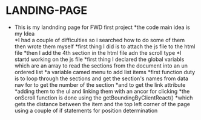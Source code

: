 # LANDING-PAGE
* This is my landnding page for FWD first project 
*the code main idea is my Idea  
*I had a couple of difficulties so i searched how to do some of them then wrote them myself 
*first thing I did is to attach the js file to the html file 
*then I add the 4th section in the html file adn the scroll type 
*I startd working on the js file 
*first thing I declared the global variabls which are an array to read the sections from the document into an un ordered list 
*a variable camed menu to add list items 
*first function duty is to loop through the sections and get the section's names from data nav for to get the number of the section
*and to get the link attribute 
*adding them to the ul and linking them with an ancor for clicking 
*the onScroll function is done using the getBoundingByClientReact() 
*which gets the distance between the item and the top left corner of the page using a couple of if statements for position determination
